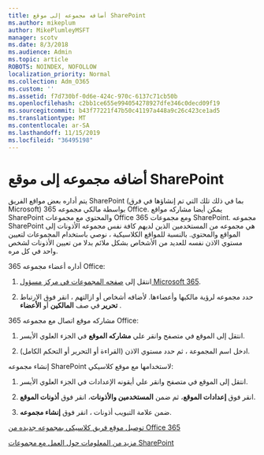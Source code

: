 ```yaml
---
title: أضافه مجموعه إلى موقع SharePoint
ms.author: mikeplum
author: MikePlumleyMSFT
manager: scotv
ms.date: 8/3/2018
ms.audience: Admin
ms.topic: article
ROBOTS: NOINDEX, NOFOLLOW
localization_priority: Normal
ms.collection: Adm_O365
ms.custom: ''
ms.assetid: f7d730bf-0d6e-424c-970c-6137c71cb50b
ms.openlocfilehash: c2bb1ce655e994054278927dfe346c0decd09f19
ms.sourcegitcommit: b43f77221f47b50c41197a448a9c26c423ce1ad5
ms.translationtype: MT
ms.contentlocale: ar-SA
ms.lasthandoff: 11/15/2019
ms.locfileid: "36495198"
---
```

# <a name="add-a-group-to-a-sharepoint-site"></a>أضافه مجموعه إلى موقع SharePoint

يتم أداره بعض مواقع الفريق SharePoint (بما في ذلك تلك التي تم إنشاؤها في فرق Microsoft) بواسطة مالكي مجموعه 365 Office. يمكن أيضا مشاركه مواقع SharePoint والمحتوي مع مجموعات Office 365 ومع مجموعات SharePoint. مجموعه SharePoint هي مجموعه من المستخدمين الذين لديهم كافة نفس مجموعه الأذونات إلى المواقع والمحتوي. بالنسبة للمواقع الكلاسيكية ، نوصي باستخدام المجموعات لتعيين مستوي الاذن نفسه للعديد من الأشخاص بشكل ملائم بدلا من تعيين الأذونات لشخص واحد في كل مره.
  
أداره أعضاء مجموعه 365 Office:
  
1. انتقل إلى [صفحه المجموعات في مركز مسؤول Microsoft 365](https://portal.office.com/adminportal/home#/groups).
    
2. حدد مجموعه لرؤية مالكيها وأعضاءها. لأضافه أشخاص أو ازالتهم ، انقر فوق الارتباط **تحرير** في صف **المالكين** أو **الأعضاء** . 
    
مشاركه موقع اتصال مع مجموعه 365 Office:
  
1. انتقل إلى الموقع في متصفح وانقر علي **مشاركه الموقع** في الجزء العلوي الأيسر. 
    
2. ادخل اسم المجموعة ، ثم حدد مستوي الاذن (القراءة أو التحرير أو التحكم الكامل).
    
إنشاء مجموعه SharePoint لاستخدامها مع موقع كلاسيكي:
  
1. انتقل إلى الموقع في متصفح وانقر علي أيقونه الإعدادات في الجزء العلوي الأيسر.
    
2. انقر فوق **إعدادات الموقع**، ثم ضمن **المستخدمين والأذونات**، انقر فوق **أذونات الموقع**.
    
3. ضمن علامة التبويب أذونات ، انقر فوق **إنشاء مجموعه**.
    
[توصيل موقع فريق كلاسيكي بمجموعه جديده من Office 365](https://go.microsoft.com/fwlink/?linkid=2008654)
  
[مزيد من المعلومات حول العمل مع مجموعات SharePoint](https://go.microsoft.com/fwlink/?linkid=874658)
  

